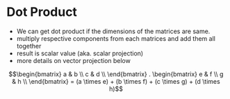 # Dot Product

* We can get dot product if the dimensions of the matrices are same.
* multiply respective components from each matrices and add them all together
* result is scalar value (aka. scalar projection)
* more details on vector projection below

$$\begin{bmatrix} a & b \\ c & d \\ \end{bmatrix} . \begin{bmatrix} e & f \\ g & h \\ \end{bmatrix} = (a \times e) + (b \times f) + (c \times g) + (d \times h)$$